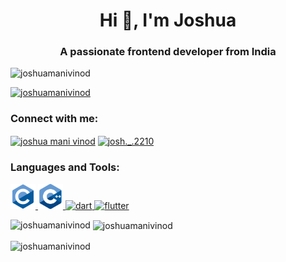 <h1 align="center">Hi 👋, I'm Joshua</h1>
<h3 align="center">A passionate frontend developer from India</h3>

<p align="left"> <img src="https://komarev.com/ghpvc/?username=joshuamanivinod&label=Profile%20views&color=0e75b6&style=flat" alt="joshuamanivinod" /> </p>

<p align="left"> <a href="https://github.com/ryo-ma/github-profile-trophy"><img src="https://github-profile-trophy.vercel.app/?username=joshuamanivinod" alt="joshuamanivinod" /></a> </p>

<h3 align="left">Connect with me:</h3>
<p align="left">
<a href="https://linkedin.com/in/joshua mani vinod" target="blank"><img align="center" src="https://raw.githubusercontent.com/rahuldkjain/github-profile-readme-generator/master/src/images/icons/Social/linked-in-alt.svg" alt="joshua mani vinod" height="30" width="40" /></a>
<a href="https://instagram.com/josh._.2210" target="blank"><img align="center" src="https://raw.githubusercontent.com/rahuldkjain/github-profile-readme-generator/master/src/images/icons/Social/instagram.svg" alt="josh._.2210" height="30" width="40" /></a>
</p>

<h3 align="left">Languages and Tools:</h3>
<p align="left"> <a href="https://www.cprogramming.com/" target="_blank" rel="noreferrer"> <img src="https://raw.githubusercontent.com/devicons/devicon/master/icons/c/c-original.svg" alt="c" width="40" height="40"/> </a> <a href="https://www.w3schools.com/cpp/" target="_blank" rel="noreferrer"> <img src="https://raw.githubusercontent.com/devicons/devicon/master/icons/cplusplus/cplusplus-original.svg" alt="cplusplus" width="40" height="40"/> </a> <a href="https://dart.dev" target="_blank" rel="noreferrer"> <img src="https://www.vectorlogo.zone/logos/dartlang/dartlang-icon.svg" alt="dart" width="40" height="40"/> </a> <a href="https://flutter.dev" target="_blank" rel="noreferrer"> <img src="https://www.vectorlogo.zone/logos/flutterio/flutterio-icon.svg" alt="flutter" width="40" height="40"/> </a> </p>

<p><img align="left" src="https://github-readme-stats.vercel.app/api/top-langs?username=joshuamanivinod&show_icons=true&locale=en&layout=compact" alt="joshuamanivinod" /></p>

<p>&nbsp;<img align="center" src="https://github-readme-stats.vercel.app/api?username=joshuamanivinod&show_icons=true&locale=en" alt="joshuamanivinod" /></p>

<p><img align="center" src="https://github-readme-streak-stats.herokuapp.com/?user=joshuamanivinod&" alt="joshuamanivinod" /></p>

